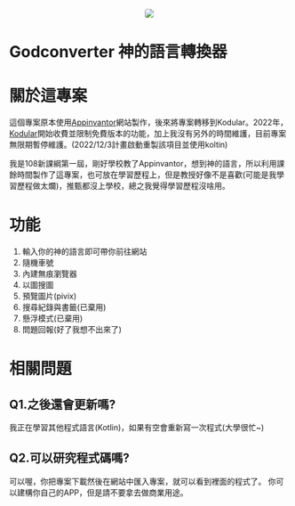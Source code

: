<p align="center"><a href="https://github.com/lokey0905/Godconverter" target="_blank"><img src="https://static.wixstatic.com/media/928b76_ba0c3f7ccda648e2aefe8599887d5786~mv2.jpg/v1/fit/w_1432,h_1304,q_90/928b76_ba0c3f7ccda648e2aefe8599887d5786~mv2.webp" style="border-radius: 4px;"></a></p>

# Godconverter 神的語言轉換器

# 關於這專案
這個專案原本使用[Appinvantor](https://appinventor.mit.edu/)網站製作，後來將專案轉移到Kodular。2022年，[Kodular](https://www.kodular.io/)開始收費並限制免費版本的功能，加上我沒有另外的時間維護，目前專案無限期暫停維護。(2022/12/3計畫啟動重製該項目並使用koltin)

我是108新課綱第一屆，剛好學校教了Appinvantor，想到神的語言，所以利用課餘時間製作了這專案，也可放在學習歷程上，但是教授好像不是喜歡(可能是我學習歷程做太爛)，推甄都沒上學校，總之我覺得學習歷程沒啥用。

# 功能
1. 輸入你的神的語言即可帶你前往網站
2. 隨機車號
3. 內建無痕瀏覽器
4. 以圖搜圖
5. 預覽圖片(pivix)
6. 搜尋紀錄與書籤(已棄用)
7. 懸浮模式(已棄用)
8. 問題回報(好了我想不出來了)

# 相關問題
## Q1.之後還會更新嗎?
我正在學習其他程式語言(Kotlin)，如果有空會重新寫一次程式(大學很忙~)

## Q2.可以研究程式碼嗎?
可以喔，你把專案下載然後在網站中匯入專案，就可以看到裡面的程式了。
你可以建構你自己的APP，但是請不要拿去做商業用途。
